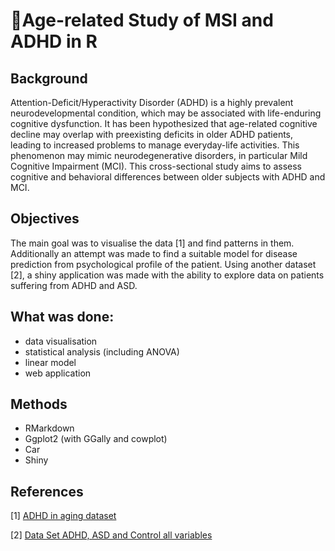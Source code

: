 # :older_woman:Age-related Study of MSI and ADHD in R

## Background
Attention-Deficit/Hyperactivity Disorder (ADHD) is a highly prevalent neurodevelopmental condition, which may be associated with life-enduring cognitive dysfunction. It has been hypothesized that age-related cognitive decline may overlap with preexisting deficits in older ADHD patients, leading to increased problems to manage everyday-life activities. This phenomenon may mimic neurodegenerative disorders, in particular Mild Cognitive Impairment (MCI). This cross-sectional study aims to assess cognitive and behavioral differences between older subjects with ADHD and MCI.

## Objectives
The main goal was to visualise the data [1] and find patterns in them. Additionally an attempt was made to find a suitable model for disease prediction from psychological profile of the patient. Using another dataset [2], a shiny application was made with the ability to explore data on patients suffering from ADHD and ASD.

## What was done:
- data visualisation
- statistical analysis (including ANOVA)
- linear model
- web application

## Methods
- RMarkdown
- Ggplot2 (with GGally and cowplot)
- Car
- Shiny

## References
[1] [ADHD in aging dataset](https://figshare.com/articles/dataset/ADHD_in_aging/14916888)

[2] [Data Set ADHD, ASD and Control all variables](https://figshare.com/articles/dataset/Data_Set/12886778/2)
